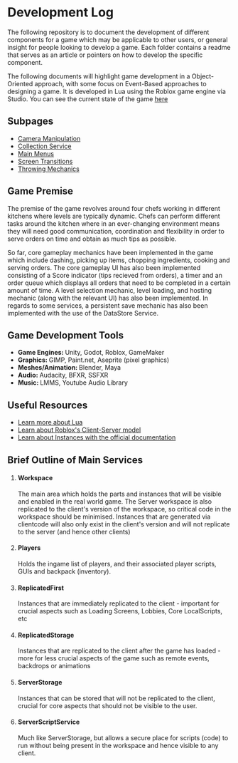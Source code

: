 <h1> Development Log </h1>

The following repository is to document the development of different components for a game which may be applicable to other users, or general insight for people looking to develop a game. Each folder contains a readme that serves as an article or pointers on how to develop the specific component.

The following documents will highlight game development in a Object-Oriented approach, with some focus on Event-Based approaches to designing a game. It is developed in Lua using the Roblox game engine via Studio. You can see the current state of the game <a href="https://www.roblox.com/games/13939495820/Recipe-For-Disaster-Work-In-Progress"> here </a>

<h2> Subpages </h2>
<ul>
<li><a href="CameraManipulation"> Camera Manipulation</a> </li>
<li><a href="CollectionService"> Collection Service</a> </li>
<li><a href="MainMenu"> Main Menus</a> </li>
<li><a href=ScreenTransition""> Screen Transitions</a> </li>
<li><a href="ThrowingMechanics"> Throwing Mechanics</a> </li>
</ul>

<h2> Game Premise</h2>
<p> The premise of the game revolves around four chefs working in different kitchens where levels are typically dynamic. Chefs can perform different tasks around the kitchen where in an ever-changing environment means they will need good communication, coordination and flexibility in order to serve orders on time and obtain as much tips as possible. </p>

<p> So far, core gameplay mechanics have been implemented in the game which include dashing, picking up items, chopping ingredients, cooking and serving orders. The core gameplay UI has also been implemented consisting of a Score indicator (tips recieved from orders), a timer and an order queue which displays all orders that need to be completed in a certain amount of time. A level selection mechanic, level loading, and hosting mechanic (along with the relevant UI) has also been implemented. In regards to some services, a persistent save mechanic has also been implemented with the use of the DataStore Service.</p>

<h2> Game Development Tools </h2>
<ul>
  <li> <b> Game Engines: </b> Unity, Godot, Roblox, GameMaker </li>
  <li> <b> Graphics: </b> GIMP, Paint.net, Aseprite (pixel graphics) </li>
  <li> <b> Meshes/Animation: </b> Blender, Maya </li>
  <li> <b> Audio: </b> Audacity, BFXR, SSFXR </li>
  <li> <b> Music: </b> LMMS, Youtube Audio Library</li>
</ul>

<h2> Useful Resources </h2>
<ul>
  <li> <a href="https://www.lua.org/start.html"> Learn more about Lua </a> </li>
  <li> <a href="https://create.roblox.com/docs/projects/client-server"> Learn about Roblox's Client-Server model</a> </li>
  <li> <a href="https://create.roblox.com/docs/studio"> Learn about Instances with the official documentation</a> </li>
</ul>

<h2> Brief Outline of Main Services </h2>
<ol>
  <li> <h4> Workspace </h4>
    <p> The main area which holds the parts and instances that will be visible and enabled in the real world game. The Server workspace is also replicated
    to the client's version of the workspace, so critical code in the workspace should be minimised. Instances that are generated via clientcode will also
    only exist in the client's version and will not replicate to the server (and hence other clients)</p>
  </li>
  <li> <h4> Players </h4>
    <p> Holds the ingame list of players, and their associated player scripts, GUIs and backpack (inventory).</p>
  </li>
  <li> <h4> ReplicatedFirst </h4>
    <p> Instances that are immediately replicated to the client - important for crucial aspects such as Loading Screens, Lobbies, Core LocalScripts, etc</p>
  </li>
  <li> <h4> ReplicatedStorage </h4>
    <p> Instances that are replicated to the client after the game has loaded - more for less crucial aspects of the game such as remote events, backdrops or animations</p>
  </li>
    <li> <h4> ServerStorage </h4>
    <p> Instances that can be stored that will not be replicated to the client, crucial for core aspects that should not be visible to the user.</p>
  </li>
    <li> <h4> ServerScriptService </h4>
    <p> Much like ServerStorage, but allows a secure place for scripts (code) to run without being present in the workspace and hence visible to any client.</p>
  </li>
</ol>
